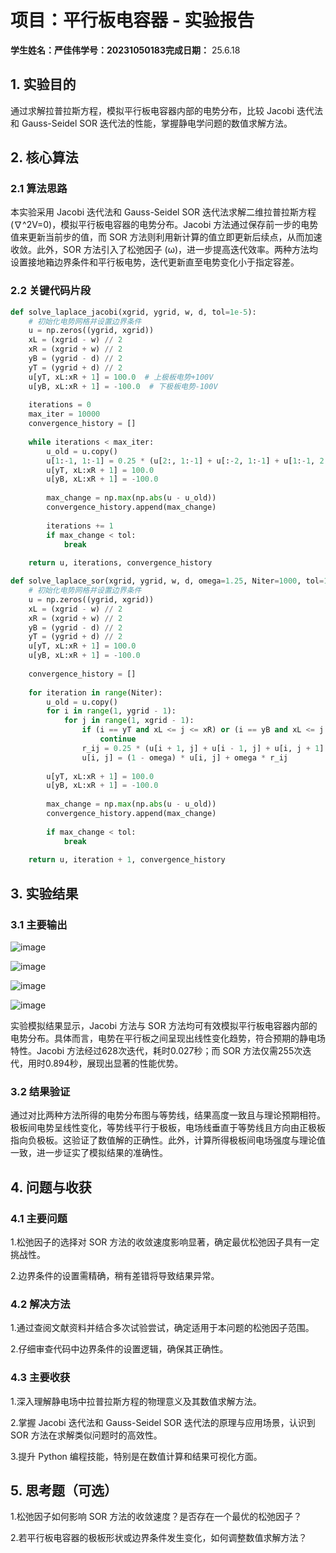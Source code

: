# 项目：平行板电容器 - 实验报告

**学生姓名：**严佳伟**学号：**20231050183**完成日期：** 25.6.18

## 1. 实验目的
通过求解拉普拉斯方程，模拟平行板电容器内部的电势分布，比较 Jacobi 迭代法和 Gauss-Seidel SOR 迭代法的性能，掌握静电学问题的数值求解方法。

## 2. 核心算法
### 2.1 算法思路
本实验采用 Jacobi 迭代法和 Gauss-Seidel SOR 迭代法求解二维拉普拉斯方程 (∇^2V=0)，模拟平行板电容器的电势分布。Jacobi 方法通过保存前一步的电势值来更新当前步的值，而 SOR 方法则利用新计算的值立即更新后续点，从而加速收敛。此外，SOR 方法引入了松弛因子 (ω)，进一步提高迭代效率。两种方法均设置接地箱边界条件和平行板电势，迭代更新直至电势变化小于指定容差。
### 2.2 关键代码片段
```python
def solve_laplace_jacobi(xgrid, ygrid, w, d, tol=1e-5):
    # 初始化电势网格并设置边界条件
    u = np.zeros((ygrid, xgrid))
    xL = (xgrid - w) // 2
    xR = (xgrid + w) // 2
    yB = (ygrid - d) // 2
    yT = (ygrid + d) // 2
    u[yT, xL:xR + 1] = 100.0  # 上极板电势+100V
    u[yB, xL:xR + 1] = -100.0  # 下极板电势-100V
    
    iterations = 0
    max_iter = 10000
    convergence_history = []
    
    while iterations < max_iter:
        u_old = u.copy()
        u[1:-1, 1:-1] = 0.25 * (u[2:, 1:-1] + u[:-2, 1:-1] + u[1:-1, 2:] + u[1:-1, :-2])
        u[yT, xL:xR + 1] = 100.0
        u[yB, xL:xR + 1] = -100.0
        
        max_change = np.max(np.abs(u - u_old))
        convergence_history.append(max_change)
        
        iterations += 1
        if max_change < tol:
            break
    
    return u, iterations, convergence_history

def solve_laplace_sor(xgrid, ygrid, w, d, omega=1.25, Niter=1000, tol=1e-5):
    # 初始化电势网格并设置边界条件
    u = np.zeros((ygrid, xgrid))
    xL = (xgrid - w) // 2
    xR = (xgrid + w) // 2
    yB = (ygrid - d) // 2
    yT = (ygrid + d) // 2
    u[yT, xL:xR + 1] = 100.0
    u[yB, xL:xR + 1] = -100.0
    
    convergence_history = []
    
    for iteration in range(Niter):
        u_old = u.copy()
        for i in range(1, ygrid - 1):
            for j in range(1, xgrid - 1):
                if (i == yT and xL <= j <= xR) or (i == yB and xL <= j <= xR):
                    continue
                r_ij = 0.25 * (u[i + 1, j] + u[i - 1, j] + u[i, j + 1] + u[i, j - 1])
                u[i, j] = (1 - omega) * u[i, j] + omega * r_ij
        
        u[yT, xL:xR + 1] = 100.0
        u[yB, xL:xR + 1] = -100.0
        
        max_change = np.max(np.abs(u - u_old))
        convergence_history.append(max_change)
        
        if max_change < tol:
            break
    
    return u, iteration + 1, convergence_history
```

## 3. 实验结果

### 3.1 主要输出

![image](https://github.com/user-attachments/assets/886aaa4f-6fd2-4d8d-950a-472e554b6107)

![image](https://github.com/user-attachments/assets/df62dd0a-1c0e-419a-ae88-e412cbedb2c3)

![image](https://github.com/user-attachments/assets/741118db-00b7-4fd7-b906-852df0eb9367)

![image](https://github.com/user-attachments/assets/26de273a-f8e5-416c-9115-ad3b050af205)

实验模拟结果显示，Jacobi 方法与 SOR 方法均可有效模拟平行板电容器内部的电势分布。具体而言，电势在平行板之间呈现出线性变化趋势，符合预期的静电场特性。Jacobi 方法经过628次迭代，耗时0.027秒；而 SOR 方法仅需255次迭代，用时0.894秒，展现出显著的性能优势。

### 3.2 结果验证

通过对比两种方法所得的电势分布图与等势线，结果高度一致且与理论预期相符。极板间电势呈线性变化，等势线平行于极板，电场线垂直于等势线且方向由正极板指向负极板。这验证了数值解的正确性。此外，计算所得极板间电场强度与理论值一致，进一步证实了模拟结果的准确性。

## 4. 问题与收获

### 4.1 主要问题

1.松弛因子的选择对 SOR 方法的收敛速度影响显著，确定最优松弛因子具有一定挑战性。


2.边界条件的设置需精确，稍有差错将导致结果异常。

### 4.2 解决方法

1.通过查阅文献资料并结合多次试验尝试，确定适用于本问题的松弛因子范围。


2.仔细审查代码中边界条件的设置逻辑，确保其正确性。

### 4.3 主要收获

1.深入理解静电场中拉普拉斯方程的物理意义及其数值求解方法。


2.掌握 Jacobi 迭代法和 Gauss-Seidel SOR 迭代法的原理与应用场景，认识到 SOR 方法在求解类似问题时的高效性。


3.提升 Python 编程技能，特别是在数值计算和结果可视化方面。

## 5. 思考题（可选）

1.松弛因子如何影响 SOR 方法的收敛速度？是否存在一个最优的松弛因子？


2.若平行板电容器的极板形状或边界条件发生变化，如何调整数值求解方法？

